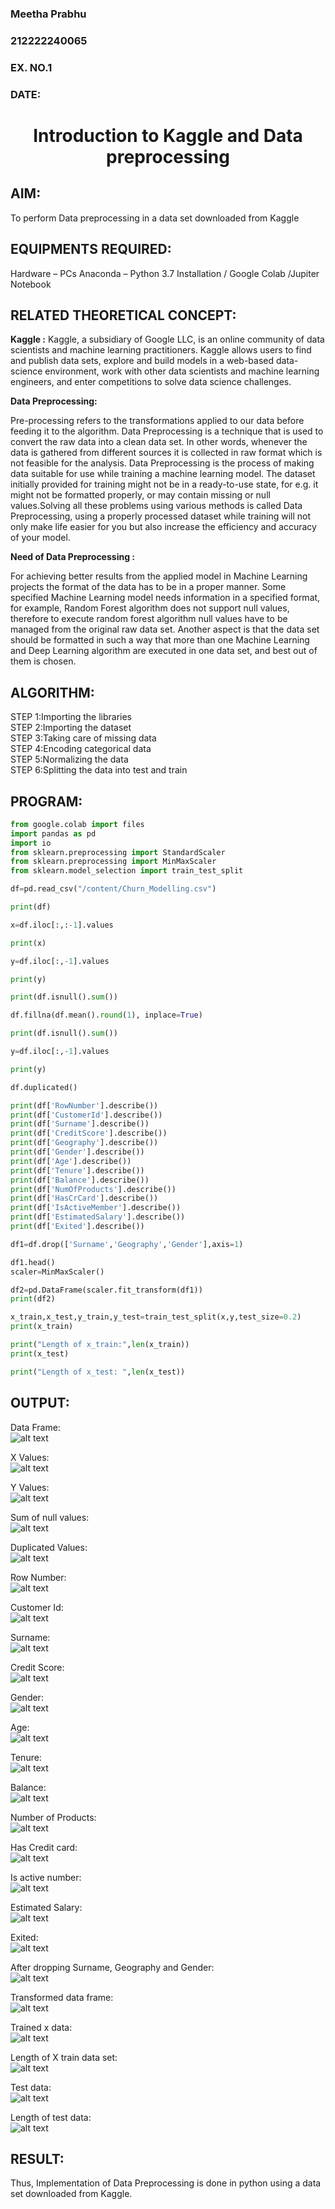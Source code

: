 <H3>Meetha Prabhu</H3>
<H3>212222240065</H3>
<H3>EX. NO.1</H3>
<H3>DATE: </H3>
<H1 ALIGN =CENTER> Introduction to Kaggle and Data preprocessing</H1>

## AIM:

To perform Data preprocessing in a data set downloaded from Kaggle

## EQUIPMENTS REQUIRED:
Hardware – PCs
Anaconda – Python 3.7 Installation / Google Colab /Jupiter Notebook

## RELATED THEORETICAL CONCEPT:

**Kaggle :**
Kaggle, a subsidiary of Google LLC, is an online community of data scientists and machine learning practitioners. Kaggle allows users to find and publish data sets, explore and build models in a web-based data-science environment, work with other data scientists and machine learning engineers, and enter competitions to solve data science challenges.

**Data Preprocessing:**

Pre-processing refers to the transformations applied to our data before feeding it to the algorithm. Data Preprocessing is a technique that is used to convert the raw data into a clean data set. In other words, whenever the data is gathered from different sources it is collected in raw format which is not feasible for the analysis.
Data Preprocessing is the process of making data suitable for use while training a machine learning model. The dataset initially provided for training might not be in a ready-to-use state, for e.g. it might not be formatted properly, or may contain missing or null values.Solving all these problems using various methods is called Data Preprocessing, using a properly processed dataset while training will not only make life easier for you but also increase the efficiency and accuracy of your model.

**Need of Data Preprocessing :**

For achieving better results from the applied model in Machine Learning projects the format of the data has to be in a proper manner. Some specified Machine Learning model needs information in a specified format, for example, Random Forest algorithm does not support null values, therefore to execute random forest algorithm null values have to be managed from the original raw data set.
Another aspect is that the data set should be formatted in such a way that more than one Machine Learning and Deep Learning algorithm are executed in one data set, and best out of them is chosen.


## ALGORITHM:
STEP 1:Importing the libraries<BR>
STEP 2:Importing the dataset<BR>
STEP 3:Taking care of missing data<BR>
STEP 4:Encoding categorical data<BR>
STEP 5:Normalizing the data<BR>
STEP 6:Splitting the data into test and train<BR>

##  PROGRAM:
```python
from google.colab import files
import pandas as pd
import io
from sklearn.preprocessing import StandardScaler
from sklearn.preprocessing import MinMaxScaler
from sklearn.model_selection import train_test_split

df=pd.read_csv("/content/Churn_Modelling.csv")

print(df)

x=df.iloc[:,:-1].values

print(x)

y=df.iloc[:,-1].values

print(y)

print(df.isnull().sum())

df.fillna(df.mean().round(1), inplace=True)

print(df.isnull().sum())

y=df.iloc[:,-1].values

print(y)

df.duplicated()

print(df['RowNumber'].describe())
print(df['CustomerId'].describe())
print(df['Surname'].describe())
print(df['CreditScore'].describe())
print(df['Geography'].describe())
print(df['Gender'].describe())
print(df['Age'].describe())
print(df['Tenure'].describe())
print(df['Balance'].describe())
print(df['NumOfProducts'].describe())
print(df['HasCrCard'].describe())
print(df['IsActiveMember'].describe())
print(df['EstimatedSalary'].describe())
print(df['Exited'].describe())

df1=df.drop(['Surname','Geography','Gender'],axis=1)

df1.head()
scaler=MinMaxScaler()

df2=pd.DataFrame(scaler.fit_transform(df1))
print(df2)

x_train,x_test,y_train,y_test=train_test_split(x,y,test_size=0.2)
print(x_train)

print("Length of x_train:",len(x_train))
print(x_test)

print("Length of x_test: ",len(x_test))
```

## OUTPUT:
Data Frame:<br>
![alt text](image-1.png)

X Values:<br>
![alt text](image-2.png)

Y Values:<br>
![alt text](image-3.png)

Sum of null values:<br>
![alt text](image-4.png)

Duplicated Values:<br>
![alt text](image-5.png)

Row Number:<br>
![alt text](image-6.png)

Customer Id:<br>
![alt text](image-7.png)

Surname:<br>
![alt text](image-8.png)

Credit Score:<br>
![alt text](image-9.png)

Gender:<br>
![alt text](image-10.png)

Age:<br>
![alt text](image-11.png)

Tenure:<br>
![alt text](image-12.png)

Balance:<br>
![alt text](image-13.png)

Number of Products:<br>
![alt text](image-14.png)

Has Credit card:<br>
![alt text](image-15.png)

Is active number:<br>
![alt text](image-16.png)

Estimated Salary:<br>
![alt text](image-17.png)

Exited:<br>
![alt text](image-18.png)

After dropping Surname, Geography and Gender:<br>
![alt text](image-19.png)

Transformed data frame:<br>
![alt text](image-20.png)

Trained x data:<br>
![alt text](image-21.png)

Length of X train data set:<br>
![alt text](image-22.png)

Test data:<br>
![alt text](image-23.png)

Length of test data:<br>
![alt text](image-24.png)
## RESULT:
Thus, Implementation of Data Preprocessing is done in python  using a data set downloaded from Kaggle.


